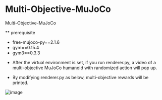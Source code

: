 # Multi-Objective-MuJoCo
Multi-Objective-MuJoCo

** prerequisite

- free-mujoco-py==2.1.6
- gym==0.15.4
- gym3==0.3.3


* After the virtual environment is set,
if you run renderer.py, a video of a multi-objective MuJoCo humanoid with randomized action will pop up.

* By modifying renderer.py as below, multi-objective rewards will be printed.

![image](https://github.com/user-attachments/assets/a1519f0c-f8fa-427e-a120-e8f282d5e122)
